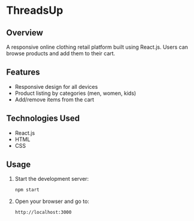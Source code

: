 
# ThreadsUp

## Overview

A responsive online clothing retail platform built using React.js. Users can browse products and add them to their cart.

## Features

- Responsive design for all devices
- Product listing by categories (men, women, kids)
- Add/remove items from the cart

## Technologies Used

- React.js
- HTML
- CSS

## Usage

1. Start the development server:
   ```bash
   npm start
   ```
2. Open your browser and go to:
   ```
   http://localhost:3000
   ```
